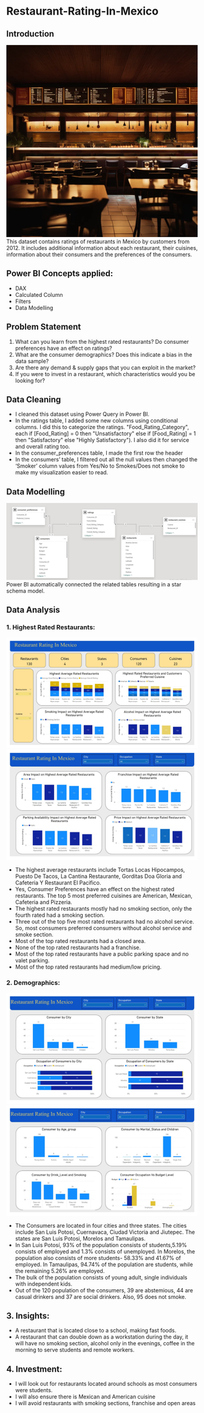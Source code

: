 # Restaurant-Rating-In-Mexico

## Introduction
![](Intro_Restaurant.png)
This dataset contains ratings of restaurants in Mexico by customers from 2012. It includes additional information about each restaurant, their cuisines, information about their consumers and the preferences of the consumers.

## Power BI Concepts applied:
- DAX
- Calculated Column
- Filters
- Data Modelling
  
## Problem Statement
1. What can you learn from the highest rated restaurants? Do consumer preferences have an effect on ratings?
2. What are the consumer demographics? Does this indicate a bias in the data sample?
3. Are there any demand & supply gaps that you can exploit in the market?
4. If you were to invest in a restaurant, which characteristics would you be looking for?
   
## Data Cleaning
- I cleaned this dataset using Power Query in Power BI.
- In the ratings table, I added some new columns using conditional columns. I did this to categorize the ratings. "Food_Rating_Category", each if [Food_Rating] = 0 then "Unsatisfactory" else if [Food_Rating] = 1 then "Satisfactory" else "Highly Satisfactory"). I also did it for service and overall rating too.
- In the consumer_preferences table, I made the first row the header
- In the consumers’ table, I filtered out all the null values then changed the ‘Smoker’ column values from Yes/No to Smokes/Does not smoke to make my visualization easier to read.

## Data Modelling
![](Model_Restaurant.jpg)
Power BI automatically connected the related tables resulting in a star schema model. 

## Data Analysis
### 1. Highest Rated Restaurants:
![](Highest_Rated_Restaurants.jpg)
![](Highest_Rated_Restaurants2.jpg)

- The highest average restaurants include Tortas Locas Hipocampos, Puesto De Tacos, La Cantina Restaurante, Gorditas Doa Gloria and Cafeteria Y Restaurant El Pacifico.
- Yes, Consumer Preferences have an effect on the highest rated restaurants. The top 5 most preferred cuisines are American, Mexican, Cafeteria and Pizzeria.
- The highest rated restaurants mostly had no smoking section, only the fourth rated had a smoking section.
- Three out of the top five most rated restaurants had no alcohol service. So, most consumers preferred consumers without alcohol service and smoke section.
- Most of the top rated restaurants had a closed area.
- None of the top rated restaurants had a franchise.
- Most of the top rated restaurants have a public parking space and no valet parking.
- Most of the top rated restaurants had medium/low pricing.
  
### 2. Demographics:
![](Demographics.jpg)
![](Demographics2.jpg)

- The Consumers are located in four cities and three states. The cities include San Luis Potosi, Cuernavaca, Ciudad Victoria and Jiutepec. The states are San Luis Potosi, Morelos and Tamaulipas.
- In San Luis Potosí, 93% of the population consists of students,5.19% consists of employed and 1.3% consists of unemployed. In Morelos, the population also consists of more students- 58.33% and 41.67% of employed. In Tamaulipas, 94.74% of the population are students, while the remaining 5.26% are employed.
- The bulk of the population consists of young adult, single individuals with independent kids.
- Out of the 120 population of the consumers, 39 are abstemious, 44 are casual drinkers and 37 are social drinkers. Also, 95 does not smoke.

## 3. Insights: 
- A restaurant that is located close to a school, making fast foods.
- A restaurant that can double down as a workstation during the day, it will have no smoking section, alcohol only in the evenings, coffee in the morning to serve students and remote workers.
## 4. Investment:
- I will look out for restaurants located around schools as most consumers were students.
- I will also ensure there is Mexican and American cuisine
- I will avoid restaurants with smoking sections, franchise and open areas

